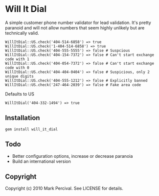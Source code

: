 # Will It Dial

A simple customer phone number validator for lead validation. It's pretty paranoid and will not allow numbers that seem highly unlikely but are technically valid.

    WillItDial::US.check('404-514-6858') => true
    WillItDial::US.check('1-404-514-6858') => true
    WillItDial::US.check('404-555-5555') => false # Suspcious
    WillItDial::US.check('404-154-7372') => false # Can't start exchange code with 1
    WillItDial::US.check('404-054-7372') => false # Can't start exchange code with 0
    WillItDial::US.check('404-404-0404') => false # Suspicious, only 2 unique digits
    WillItDial::US.check('404-555-1212') => false # Explicitly banned
    WillItDial::US.check('247-464-2039') => false # Fake area code

Defaults to US

    WillItDial('404-332-1494') => true

## Installation

    gem install will_it_dial

## Todo

* Better configuration options, increase or decrease paranoia
* Build an international version

## Copyright

Copyright (c) 2010 Mark Percival. See LICENSE for details.
